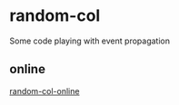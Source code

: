 # random-col

Some code playing with event propagation

## online

[random-col-online](https://random-col.netlify.app/)
